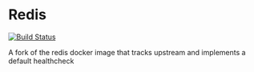 # Redis

[![Build Status](https://travis-ci.org/benzine-framework/docker-redis.svg?branch=main)](https://travis-ci.org/benzine-framework/docker-redis)

A fork of the redis docker image that tracks upstream and implements a default healthcheck
